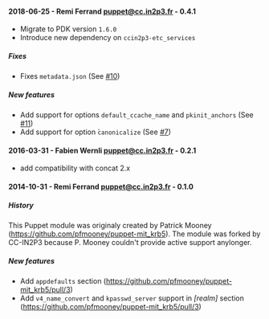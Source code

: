 #### 2018-06-25 - Remi Ferrand <puppet@cc.in2p3.fr> - 0.4.1

* Migrate to PDK version `1.6.0`
* Introduce new dependency on `ccin2p3-etc_services`

##### Fixes
* Fixes `metadata.json` (See [#10](https://github.com/ccin2p3/puppet-mit_krb5/pull/10))

##### New features
* Add support for options `default_ccache_name` and `pkinit_anchors` (See [#11](https://github.com/ccin2p3/puppet-mit_krb5/pull/11))
* Add support for option ̀`canonicalize` (See [#7](https://github.com/ccin2p3/puppet-mit_krb5/pull/7))

#### 2016-03-31 - Fabien Wernli <puppet@cc.in2p3.fr> - 0.2.1

* add compatibility with concat 2.x

#### 2014-10-31 - Remi Ferrand <puppet@cc.in2p3.fr> - 0.1.0
##### History
This Puppet module was originaly created by Patrick Mooney (https://github.com/pfmooney/puppet-mit_krb5). The module was forked by CC-IN2P3 because P. Mooney couldn't provide active support anylonger.
##### New features
* Add `appdefaults` section (https://github.com/pfmooney/puppet-mit_krb5/pull/3)
* Add `v4_name_convert` and `kpasswd_server` support in _[realm]_ section (https://github.com/pfmooney/puppet-mit_krb5/pull/3)
